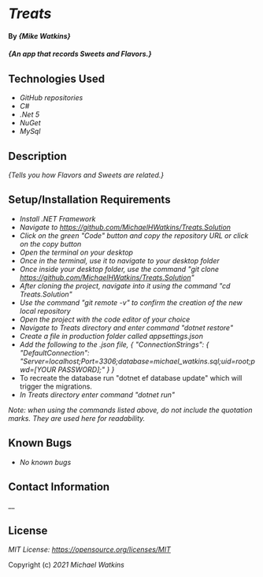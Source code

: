 # _Treats_

#### By _**{Mike Watkins}**_

#### _{An app that records Sweets and Flavors.}_

## Technologies Used

* _GitHub repositories_
* _C#_
* _.Net 5_
* _NuGet_
* _MySql_



## Description

_{Tells you how Flavors and Sweets are related.}_

## Setup/Installation Requirements

* _Install .NET Framework_
* _Navigate to https://github.com/MichaelHWatkins/Treats.Solution_
* _Click on the green "Code" button and copy the repository URL or click on the copy button_
* _Open the terminal on your desktop_
* _Once in the terminal, use it to navigate to your desktop folder_
* _Once inside your desktop folder, use the command "git clone https://github.com/MichaelHWatkins/Treats.Solution"_
* _After cloning the project, navigate into it using the command "cd Treats.Solution"_
* _Use the command "git remote -v" to confirm the creation of the new local repository_
* _Open the project with the code editor of your choice_
* _Navigate to Treats directory and enter command "dotnet restore"_
* _Create a file in production folder called appsettings.json_
* _Add the following to the .json file, {
"ConnectionStrings": {
"DefaultConnection": "Server=localhost;Port=3306;database=michael_watkins.sql;uid=root;pwd=[YOUR PASSWORD];"
}
}_
* To recreate the database run "dotnet ef database update" which will trigger the migrations.
* _In Treats directory enter command "dotnet run"_

_Note: when using the commands listed above, do not include the quotation marks. They are used here for readability._

## Known Bugs

* _No known bugs_

## Contact Information
__

## License
_MIT License: https://opensource.org/licenses/MIT_

Copyright (c) _2021_ _Michael Watkins_